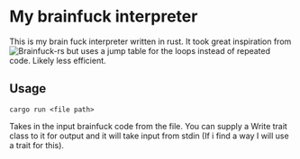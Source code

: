 # My brainfuck interpreter
This is my brain fuck interpreter written in rust. It took great inspiration from ![Brainfuck-rs](https://github.com/Jomy10/Brainfuck-rs/) but uses a jump table for the loops instead of repeated code. Likely less efficient.

## Usage

```
cargo run <file path>
```

Takes in the input brainfuck code from the file. You can supply a Write trait class to it for output and it will take input from stdin (If i find a way I will use a trait for this).